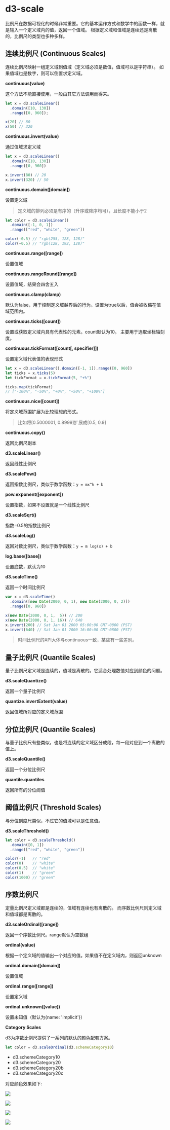 # d3-scale

比例尺在数据可视化的时候非常重要。它的基本运作方式和数学中的函数一样，就是输入一个定义域内的值，返回一个值域。
根据定义域和值域是连续还是离散的，比例尺的类型也多种多样。

## 连续比例尺 (Continuous Scales)

连续比例尺映射一组定义域到值域（定义域必须是数值，值域可以是字符串）。
如果值域也是数字，则可以倒置求定义域。

**continuous(value)**

这个方法不能直接使用，一般由其它方法调用而得来。

```js
let x = d3.scaleLinear()
  .domain([10, 130])
  .range([0, 960]);

x(20) // 80
x(50) // 320
```

**continuous.invert(value)**

通过值域求定义域

```js
let x = d3.scaleLinear()
  .domain([10, 130])
  .range([0, 960])

x.invert(80) // 20
x.invert(320) // 50
```

**continuous.domain([domain])**

设置定义域

> 定义域的排列必须是有序的（升序或降序均可），且长度不能小于2

```js
let color = d3.scaleLinear()
  .domain([-1, 0, 1])
  .range(["red", "white", "green"])

color(-0.5) // "rgb(255, 128, 128)"
color(+0.5) // "rgb(128, 192, 128)"
```

**continuous.range([range])**

设置值域

**continuous.rangeRound([range])**

设置值域，结果会四舍五入

**continuous.clamp(clamp)**

默认为false，用于控制定义域越界后的行为。设置为true以后，值会被收缩在值域范围内。

**continuous.ticks([count])**

设置或获取定义域内具有代表性的元素。count默认为10。
主要用于选取坐标轴刻度。

**continuous.tickFormat([count[, specifier]])**

设置定义域代表值的表现形式

```js
let x = d3.scaleLinear().domain([-1, 1]).range([0, 960])
let ticks = x.ticks(5)
let tickFormat = x.tickFormat(5, "+%")

ticks.map(tickFormat)
// ["-100%", "-50%", "+0%", "+50%", "+100%"]
```

**continuous.nice([count])**

将定义域范围扩展为比较理想的形式。

> 比如将[0.5000001, 0.8999]扩展成[0.5, 0.9]

**continuous.copy()**

返回比例尺副本

**d3.scaleLinear()**

返回线性比例尺

**d3.scalePow()**

返回指数比例尺，类似于数学函数：`y = mx^k + b`

**pow.exponent([exponent])**

设置指数，如果不设置就是一个线性比例尺

**d3.scaleSqrt()**

指数=0.5的指数比例尺

**d3.scaleLog()**

返回对数比例尺，类似于数学函数：`y = m log(x) + b`

**log.base([base])**

设置底数，默认为10

**d3.scaleTime()**

返回一个时间比例尺

```js
var x = d3.scaleTime()
  .domain([new Date(2000, 0, 1), new Date(2000, 0, 2)])
  .range([0, 960])

x(new Date(2000, 0, 1,  5)) // 200
x(new Date(2000, 0, 1, 16)) // 640
x.invert(200) // Sat Jan 01 2000 05:00:00 GMT-0800 (PST)
x.invert(640) // Sat Jan 01 2000 16:00:00 GMT-0800 (PST)
```

> 时间比例尺的API大体与continuous一致，某些有一些差别。

## 量子比例尺 (Quantile Scales)

量子比例尺定义域是连续的，值域是离散的。它适合处理数值对应到颜色的问题。

**d3.scaleQuantize()**

返回一个量子比例尺

**quantize.invertExtent(value)**

 返回值域所对应的定义域范围

## 分位比例尺 (Quantile Scales)

与量子比例尺有些类似，也是将连续的定义域区分成段，每一段对应到一个离散的值上。

**d3.scaleQuantile()**

返回一个分位比例尺

**quantile.quantiles**

返回所有的分位阈值

## 阈值比例尺 (Threshold Scales)

与分位刻度尺类似，不过它的值域可以是任意值。

**d3.scaleThreshold()**

```js
let color = d3.scaleThreshold()
  .domain([0, 1])
  .range(["red", "white", "green"])

color(-1)   // "red"
color(0)    // "white"
color(0.5)  // "white"
color(1)    // "green"
color(1000) // "green"
```

## 序数比例尺

定量比例尺定义域都是连续的，值域有连续也有离散的。
而序数比例尺则定义域和值域都是离散的。

**d3.scaleOrdinal([range])**

返回一个序数比例尺。range默认为空数组

**ordinal(value)**

根据一个定义域的值输出一个对应的值。如果值不在定义域内，则返回unknown

**ordinal.domain([domain])**

设置值域

**ordinal.range([range])**

设置定义域

**ordinal.unknown([value])**

设置未知值（默认为{name: 'implicit'}）

**Category Scales**

d3为序数比例尺提供了一系列的默认的颜色配套方案。

```js
let color = d3.scaleOrdinal(d3.schemeCategory10)
```

- d3.schemeCategory10
- d3.schemeCategory20
- d3.schemeCategory20b
- d3.schemeCategory20c

对应颜色效果如下:

![](https://raw.githubusercontent.com/d3/d3-scale/master/img/category10.png)

![](https://raw.githubusercontent.com/d3/d3-scale/master/img/category20.png)

![](https://raw.githubusercontent.com/d3/d3-scale/master/img/category20b.png)

![](https://raw.githubusercontent.com/d3/d3-scale/master/img/category20c.png)
